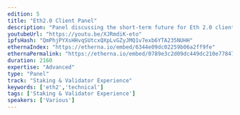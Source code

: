 ```yaml
---
edition: 5
title: "Eth2.0 Client Panel"
description: "Panel discussing the short-term future for Eth 2.0 clients."
youtubeUrl: "https://youtu.be/XJRmdiK-eto"
ipfsHash: "QmPhjPYXsHHvqSUtcxQXpLvGZyJMQ1v7exb6YTA235NUHH"
ethernaIndex: "https://etherna.io/embed/6344e09dc02259b06a2ff9fe"
ethernaPermalink: "https://etherna.io/embed/0789e3c2d09dc449dc210e77847feffb01701584ed87ed34dedb797d0f69b40a"
duration: 2160
expertise: "Advanced"
type: "Panel"
track: "Staking & Validator Experience"
keywords: ['eth2','technical']
tags: ['Staking & Validator Experience']
speakers: ['Various']
---
```

